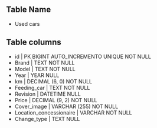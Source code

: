<!-- Modellizzare la struttura di una tabella per memorizzare tutti i dati riguardanti delle auto usate messe in vendita da un concessionario -->

## Table Name 
- Used cars

## Table columns
- id |  PK  BIGINT AUTO_INCREMENTO UNIQUE NOT NULL
- Brand |  TEXT  NOT NULL
- Model |  TEXT  NOT NULL
- Year |  YEAR NULL
- km |  DECIMAL (6, 0) NOT NULL
- Feeding_car |  TEXT  NOT NULL
- Revision |   DATETIME NULL
- Price |  DECIMAL (9, 2) NOT NULL
- Cover_image |  VARCHAR (255)  NOT NULL
- Location_concessionaire |   VARCHAR NOT NULL
- Change_type |  TEXT  NULL